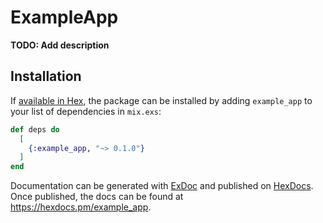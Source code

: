 # ExampleApp

**TODO: Add description**

## Installation

If [available in Hex](https://hex.pm/docs/publish), the package can be installed
by adding `example_app` to your list of dependencies in `mix.exs`:

```elixir
def deps do
  [
    {:example_app, "~> 0.1.0"}
  ]
end
```

Documentation can be generated with [ExDoc](https://github.com/elixir-lang/ex_doc)
and published on [HexDocs](https://hexdocs.pm). Once published, the docs can
be found at <https://hexdocs.pm/example_app>.

